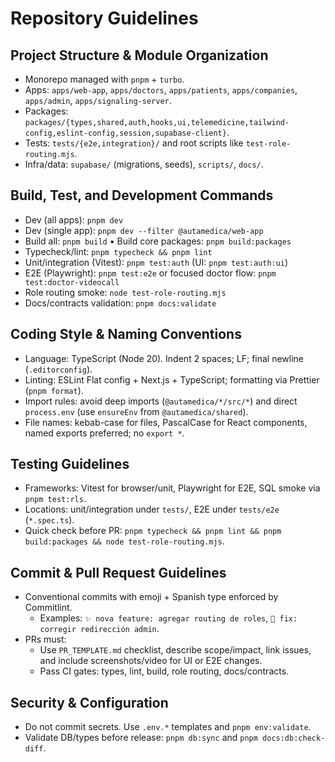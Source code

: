 # Repository Guidelines

## Project Structure & Module Organization
- Monorepo managed with `pnpm` + `turbo`.
- Apps: `apps/web-app`, `apps/doctors`, `apps/patients`, `apps/companies`, `apps/admin`, `apps/signaling-server`.
- Packages: `packages/{types,shared,auth,hooks,ui,telemedicine,tailwind-config,eslint-config,session,supabase-client}`.
- Tests: `tests/{e2e,integration}/` and root scripts like `test-role-routing.mjs`.
- Infra/data: `supabase/` (migrations, seeds), `scripts/`, `docs/`.

## Build, Test, and Development Commands
- Dev (all apps): `pnpm dev`
- Dev (single app): `pnpm dev --filter @autamedica/web-app`
- Build all: `pnpm build` • Build core packages: `pnpm build:packages`
- Typecheck/lint: `pnpm typecheck && pnpm lint`
- Unit/integration (Vitest): `pnpm test:auth` (UI: `pnpm test:auth:ui`)
- E2E (Playwright): `pnpm test:e2e` or focused doctor flow: `pnpm test:doctor-videocall`
- Role routing smoke: `node test-role-routing.mjs`
- Docs/contracts validation: `pnpm docs:validate`

## Coding Style & Naming Conventions
- Language: TypeScript (Node 20). Indent 2 spaces; LF; final newline (`.editorconfig`).
- Linting: ESLint Flat config + Next.js + TypeScript; formatting via Prettier (`pnpm format`).
- Import rules: avoid deep imports (`@autamedica/*/src/*`) and direct `process.env` (use `ensureEnv` from `@autamedica/shared`).
- File names: kebab-case for files, PascalCase for React components, named exports preferred; no `export *`.

## Testing Guidelines
- Frameworks: Vitest for browser/unit, Playwright for E2E, SQL smoke via `pnpm test:rls`.
- Locations: unit/integration under `tests/`, E2E under `tests/e2e` (`*.spec.ts`).
- Quick check before PR: `pnpm typecheck && pnpm lint && pnpm build:packages && node test-role-routing.mjs`.

## Commit & Pull Request Guidelines
- Conventional commits with emoji + Spanish type enforced by Commitlint.
  - Examples: `✨ nova feature: agregar routing de roles`, `🐛 fix: corregir redirección admin`.
- PRs must:
  - Use `PR_TEMPLATE.md` checklist, describe scope/impact, link issues, and include screenshots/video for UI or E2E changes.
  - Pass CI gates: types, lint, build, role routing, docs/contracts.

## Security & Configuration
- Do not commit secrets. Use `.env.*` templates and `pnpm env:validate`.
- Validate DB/types before release: `pnpm db:sync` and `pnpm docs:db:check-diff`.
